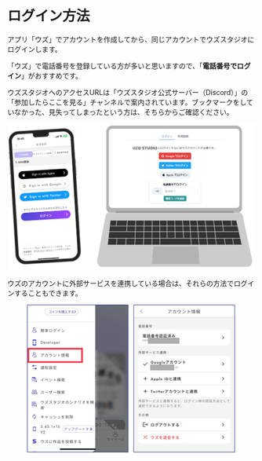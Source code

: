 # ログイン方法



アプリ「ウズ」でアカウントを作成してから、同じアカウントでウズスタジオにログインします。

「ウズ」で電話番号を登録している方が多いと思いますので、「**電話番号でログイン**」がおすすめです。

ウズスタジオへのアクセスURLは「ウズスタジオ公式サーバー（Discord）」の「参加したらここを見る」チャンネルで案内されています。ブックマークをしていなかった、見失ってしまったという方は、そちらからご確認ください。

![](../images/overview1.png)



ウズのアカウントに外部サービスを連携している場合は、それらの方法でログインすることもできます。

<figure><img src="../.gitbook/assets/image (1) (1) (1) (1) (1) (1) (1) (1) (1) (1) (1) (1) (1) (1) (1).png" alt=""><figcaption></figcaption></figure>

